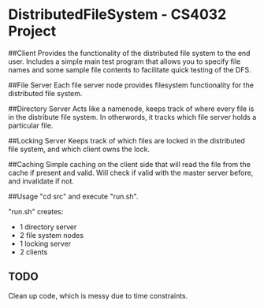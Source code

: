 DistributedFileSystem - CS4032 Project
=====================
##Client
Provides the functionality of the distributed file system to the end user. Includes a simple main test program that allows you to specify file names and some sample file contents to facilitate quick testing of the DFS.

##File Server
Each file server node provides filesystem functionality for the distributed file system.

##Directory Server
Acts like a namenode, keeps track of where every file is in the distribute file system. In otherwords, it tracks which file server holds a particular file.

##Locking Server
Keeps track of which files are locked in the distributed file system, and which client owns the lock.

##Caching
Simple caching on the client side that will read the file from the cache if present and valid. Will check if valid with the master server before, and invalidate if not.

##Usage
"cd src" and execute "run.sh".

"run.sh" creates:
- 1 directory server
- 2 file system nodes
- 1 locking server
- 2 clients

## TODO
Clean up code, which is messy due to time constraints.